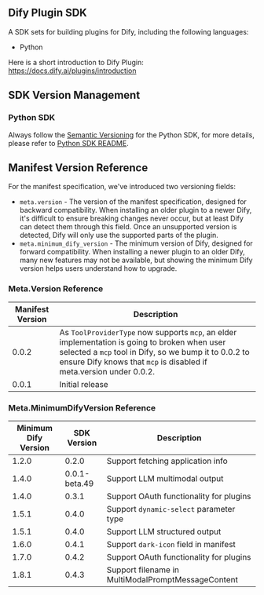 ## Dify Plugin SDK

A SDK sets for building plugins for Dify, including the following languages:

- Python

Here is a short introduction to Dify Plugin: <https://docs.dify.ai/plugins/introduction>

## SDK Version Management

### Python SDK

Always follow the [Semantic Versioning](https://semver.org/) for the Python SDK, for more details, please refer to [Python SDK README](./python/README.md).

## Manifest Version Reference

For the manifest specification, we've introduced two versioning fields:

- `meta.version` - The version of the manifest specification, designed for backward compatibility. When installing an older plugin to a newer Dify, it's difficult to ensure breaking changes never occur, but at least Dify can detect them through this field. Once an unsupported version is detected, Dify will only use the supported parts of the plugin.
- `meta.minimum_dify_version` - The minimum version of Dify, designed for forward compatibility. When installing a newer plugin to an older Dify, many new features may not be available, but showing the minimum Dify version helps users understand how to upgrade.

### Meta.Version Reference

| Manifest Version | Description                                                                                                                                                                                                                   |
| ---------------- | ----------------------------------------------------------------------------------------------------------------------------------------------------------------------------------------------------------------------------- |
| 0.0.2            | As `ToolProviderType` now supports `mcp`, an elder implementation is going to broken when user selected a `mcp` tool in Dify, so we bump it to 0.0.2 to ensure Dify knows that `mcp` is disabled if meta.version under 0.0.2. |
| 0.0.1            | Initial release                                                                                                                                                                                                               |

### Meta.MinimumDifyVersion Reference

| Minimum Dify Version | SDK Version   | Description                             |
|----------------------| ------------- | --------------------------------------- |
| 1.2.0                | 0.2.0         | Support fetching application info       |
| 1.4.0                | 0.0.1-beta.49 | Support LLM multimodal output           |
| 1.4.0                | 0.3.1         | Support OAuth functionality for plugins |
| 1.5.1                | 0.4.0         | Support `dynamic-select` parameter type |
| 1.5.1                | 0.4.0         | Support LLM structured output           |
| 1.6.0                | 0.4.1         | Support `dark-icon` field in manifest |
| 1.7.0                | 0.4.2         | Support OAuth functionality for plugins |
| 1.8.1                | 0.4.3         | Support filename in MultiModalPromptMessageContent |
